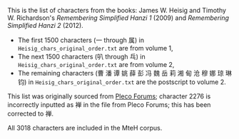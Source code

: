 This is the list of characters from the books: James W. Heisig and Timothy W. Richardson's *Remembering Simplified Hanzi 1* (2009) and *Remembering Simplified Hanzi 2* (2012).

- The first 1500 characters (一 through 属) in `Heisig_chars_original_order.txt` are from volume 1,
- The next 1500 characters (叭 through 乓) in `Heisig_chars_original_order.txt` are from volume 2,
- The remaining characters (曹 潘 谭 姚 薛 彭 冯 魏 岳 莉 湘 甸 沧 穆 娜 琼 琳 钧) in `Heisig_chars_original_order.txt` are the postscript to volume 2.

This list was originally sourced from [Pleco Forums](https://www.plecoforums.com/threads/heisigs-remembering-simplified-hanzi-1-2.3114/); character 2276 is incorrectly inputted as 褝 in the file from Pleco Forums; this has been corrected to 禅.

All 3018 characters are included in the MteH corpus.
